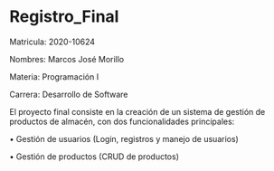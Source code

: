 # Registro_Final

Matricula: 2020-10624

Nombres: Marcos José Morillo   

Materia: Programación I

Carrera: Desarrollo de Software

El proyecto final consiste en la creación de un sistema de gestión de productos
de almacén, con dos funcionalidades principales:

• Gestión de usuarios (Login, registros y manejo de usuarios)

• Gestión de productos (CRUD de productos)
